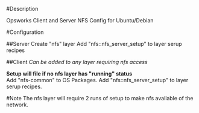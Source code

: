 #Description

Opsworks Client and Server NFS Config for Ubuntu/Debian

#Configuration

##Server
Create "nfs" layer
Add "nfs::nfs_server_setup" to layer serup recipes

##Client
*Can be added to any layer requiring nfs access*

**Setup will file if no nfs layer has "running" status**  
Add "nfs-common" to OS Packages.
Add "nfs::nfs_server_setup" to layer serup recipes.

#Note
The nfs layer will require 2 runs of setup to make nfs available of the network.

